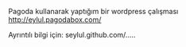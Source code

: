 


Pagoda kullanarak yaptığım bir wordpress çalışması
	http://eylul.pagodabox.com/

Ayrıntılı bilgi için:
	seylul.github.com/.....
